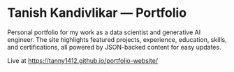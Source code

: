 # Tanish Kandivlikar — Portfolio

Personal portfolio for my work as a data scientist and generative AI engineer. The site highlights featured projects, experience, education, skills, and certifications, all powered by JSON-backed content for easy updates.

Live at https://tanny1412.github.io/portfolio-website/
